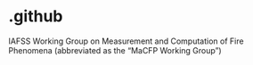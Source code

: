 # .github
IAFSS Working Group on Measurement and Computation of Fire Phenomena (abbreviated as the “MaCFP Working Group”) 

